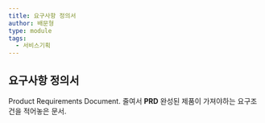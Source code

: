 ```yaml
---
title: 요구사항 정의서
author: 배문형
type: module
tags:
  - 서비스기획
---
```


## 요구사항 정의서

Product Requirements Document. 줄여서 **PRD** 완성된 제품이 가져야하는 요구조건을 적어놓은 문서. 